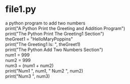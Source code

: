 # file1.py
a python program to add two numbers<br>
print("A Python Print the Greeting and Addition Program")<br>
print("The Python Print The Greeting1 Section")<br>
theGreet1 = "HelloMaryPoppins"<br>
print("The Greeting1 Is: ", theGreet1)<br>
print("The Python Add Two Numbers Section")<br>
num1 = 999<br>
num2 = 999<br>
num3 = (num1 + num2)<br>
print("Num1 ", num1, " Num2 ", num2)<br>
print("Num3 ", num3)<br>
